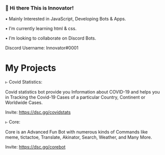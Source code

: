 ### 👋 Hi there This is Innovator! 

• Mainly Interested in JavaScript, Developing Bots & Apps.

• I’m currently learning html & css.

• I’m looking to collaborate on Discord Bots.


  Discord Username: Innovator#0001
  

# My Projects

⥼ Covid Statistics:

Covid statistics bot provide you Information about COVID-19 and helps you in Tracking the Covid-19  Cases of a particular Country, Continent or Worldwide Cases.

Invite: https://dsc.gg/covidstats

⥼ Core:

Core is an Advanced Fun Bot with numerous kinds of Commands like meme, tictactoe, Translate, Akinator, Search, Weather, and Many More.

Invite: https://dsc.gg/corebot
